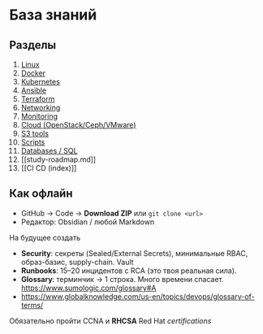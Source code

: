 # База знаний
## Разделы
1. [Linux](0-Linux%20(index).md)
2. [Docker](0-Docker%20(index).md)
3. [Kubernetes](Kubernetes%20(index).md)
4. [Ansible](Ansible%20(index).md)
5. [Terraform](Terraform%20(index).md)
6. [Networking](Networking%20(index).md)
7. [Monitoring](Monitoring%20(index).md)
8. [Cloud (OpenStack/Ceph/VMware)](Cloud%20(index).md)
9. [S3 tools](0-S3%20Tools%20(index).md)
10. [Scripts](Scripts%20(index).md)
11. [Databases / SQL](Databases%20(index).md)
12. [[study-roadmap.md]]
13. [[CI CD (index)]]

## Как офлайн
- GitHub → Code → **Download ZIP** или `git clone <url>`
- Редактор: Obsidian / любой Markdown

На будущее создать 
- **Security**: секреты (Sealed/External Secrets), минимальные RBAC, образ-базис, supply-chain. Vault
- **Runbooks**: 15–20 инцидентов с RCA (это твоя реальная сила).
- **Glossary**: терминчик → 1 строка. Много времени спасает. https://www.sumologic.com/glossary#A
- https://www.globalknowledge.com/us-en/topics/devops/glossary-of-terms/

Обязательно пройти CCNA и **RHCSA** Red Hat _certifications_
